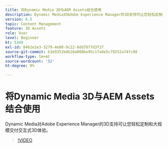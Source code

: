 ```yaml
---
title: 将Dynamic Media 3D与AEM Assets结合使用
description: Dynamic Media对Adobe Experience Manager的3D支持可让您轻松定制和大规模交付交互式3D体验
version: 6.5
topic: Content Management
feature: 3D Assets
role: User
level: Beginner
kt: 5349
exl-id: 8462e2e3-3279-4e80-9c22-0dd7077d3f27
source-git-commit: b3e9251bdb18a008be95c1fa9e5c79252a74fc98
workflow-type: tm+mt
source-wordcount: '52'
ht-degree: 0%

---
```


# 将Dynamic Media 3D与AEM Assets结合使用

Dynamic Media对Adobe Experience Manager的3D支持可让您轻松定制和大规模交付交互式3D体验。

>[!VIDEO](https://video.tv.adobe.com/v/35156?quality=12&learn=on)
